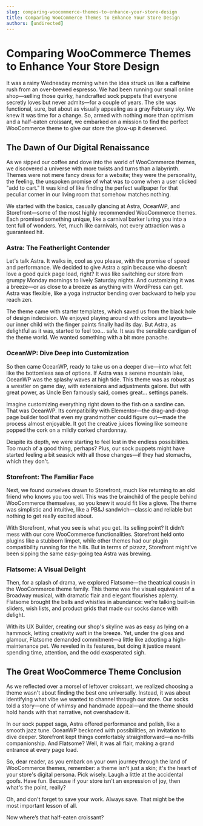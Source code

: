 ```yaml
---
slug: comparing-woocommerce-themes-to-enhance-your-store-design
title: Comparing WooCommerce Themes to Enhance Your Store Design
authors: [undirected]
---
```



# Comparing WooCommerce Themes to Enhance Your Store Design

It was a rainy Wednesday morning when the idea struck us like a caffeine rush from an over-brewed espresso. We had been running our small online shop—selling those quirky, handcrafted sock puppets that everyone secretly loves but never admits—for a couple of years. The site was functional, sure, but about as visually appealing as a gray February sky. We knew it was time for a change. So, armed with nothing more than optimism and a half-eaten croissant, we embarked on a mission to find the perfect WooCommerce theme to give our store the glow-up it deserved.

## The Dawn of Our Digital Renaissance

As we sipped our coffee and dove into the world of WooCommerce themes, we discovered a universe with more twists and turns than a labyrinth. Themes were not mere fancy dress for a website; they were the personality, the feeling, the unspoken promise of what was to come when a user clicked "add to cart." It was kind of like finding the perfect wallpaper for that peculiar corner in our living room that somehow matches nothing.

We started with the basics, casually glancing at Astra, OceanWP, and Storefront—some of the most highly recommended WooCommerce themes. Each promised something unique, like a carnival barker luring you into a tent full of wonders. Yet, much like carnivals, not every attraction was a guaranteed hit.

### Astra: The Featherlight Contender

Let's talk Astra. It walks in, cool as you please, with the promise of speed and performance. We decided to give Astra a spin because who doesn’t love a good quick page load, right? It was like switching our store from grumpy Monday mornings to lively Saturday nights. And customizing it was a breeze—or as close to a breeze as anything with WordPress can get. Astra was flexible, like a yoga instructor bending over backward to help you reach zen.

The theme came with starter templates, which saved us from the black hole of design indecision. We enjoyed playing around with colors and layouts—our inner child with the finger paints finally had its day. But Astra, as delightful as it was, started to feel too... safe. It was the sensible cardigan of the theme world. We wanted something with a bit more panache.

### OceanWP: Dive Deep into Customization

So then came OceanWP, ready to take us on a deeper dive—into what felt like the bottomless sea of options. If Astra was a serene mountain lake, OceanWP was the splashy waves at high tide. This theme was as robust as a wrestler on game day, with extensions and adjustments galore. But with great power, as Uncle Ben famously said, comes great... settings panels.

Imagine customizing everything right down to the fish on a sardine can. That was OceanWP. Its compatibility with Elementor—the drag-and-drop page builder tool that even my grandmother could figure out—made the process almost enjoyable. It got the creative juices flowing like someone popped the cork on a mildly corked chardonnay.

Despite its depth, we were starting to feel lost in the endless possibilities. Too much of a good thing, perhaps? Plus, our sock puppets might have started feeling a bit seasick with all those changes—if they had stomachs, which they don't.

### Storefront: The Familiar Face

Next, we found ourselves drawn to Storefront, much like returning to an old friend who knows you too well. This was the brainchild of the people behind WooCommerce themselves, so you knew it would fit like a glove. The theme was simplistic and intuitive, like a PB&J sandwich—classic and reliable but nothing to get really excited about.

With Storefront, what you see is what you get. Its selling point? It didn’t mess with our core WooCommerce functionalities. Storefront held onto plugins like a stubborn limpet, while other themes had our plugin compatibility running for the hills. But in terms of pizazz, Storefront might've been sipping the same easy-going tea Astra was brewing.

### Flatsome: A Visual Delight

Then, for a splash of drama, we explored Flatsome—the theatrical cousin in the WooCommerce theme family. This theme was the visual equivalent of a Broadway musical, with dramatic flair and elegant flourishes aplenty. Flatsome brought the bells and whistles in abundance: we’re talking built-in sliders, wish lists, and product grids that made our socks dance with delight.

With its UX Builder, creating our shop's skyline was as easy as lying on a hammock, letting creativity waft in the breeze. Yet, under the gloss and glamour, Flatsome demanded commitment—a little like adopting a high-maintenance pet. We reveled in its features, but doing it justice meant spending time, attention, and the odd exasperated sigh.

## The Great WooCommerce Theme Conclusion

As we reflected over a morsel of leftover croissant, we realized choosing a theme wasn't about finding the best one universally. Instead, it was about identifying what vibe we wanted to channel through our store. Our socks told a story—one of whimsy and handmade appeal—and the theme should hold hands with that narrative, not overshadow it.

In our sock puppet saga, Astra offered performance and polish, like a smooth jazz tune. OceanWP beckoned with possibilities, an invitation to dive deeper. Storefront kept things comfortably straightforward—a no-frills companionship. And Flatsome? Well, it was all flair, making a grand entrance at every page load.

So, dear reader, as you embark on your own journey through the land of WooCommerce themes, remember: a theme isn't just a skin; it's the heart of your store's digital persona. Pick wisely. Laugh a little at the accidental goofs. Have fun. Because if your store isn't an expression of joy, then what's the point, really?

Oh, and don't forget to save your work. Always save. That might be the most important lesson of all.

Now where’s that half-eaten croissant?
